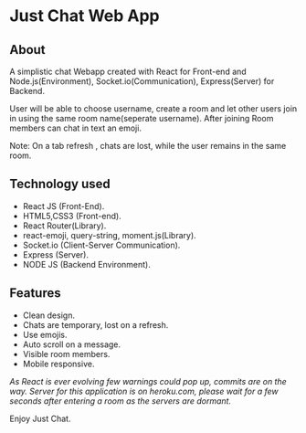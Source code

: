 # Just Chat Web App

## About
A simplistic chat Webapp created with React for Front-end and Node.js(Environment), Socket.io(Communication), Express(Server) for Backend.

User will be able to choose username, create a room and let other users join in using the same room name(seperate username). After joining Room members can chat in text an emoji.

Note: On a tab refresh , chats are lost, while the user remains in the same room.

## Technology used
-   React JS (Front-End).
-   HTML5,CSS3 (Front-end).
-   React Router(Library).
-   react-emoji, query-string, moment.js(Library).
-   Socket.io (Client-Server Communication).
-   Express (Server).
-   NODE JS (Backend Environment).


## Features
- Clean design.
- Chats are temporary, lost on a refresh.
- Use emojis.
- Auto scroll on a message. 
- Visible room members.
- Mobile responsive.



_As React is ever evolving few warnings could pop up, commits are on the way. Server for this application is on heroku.com, please wait for a few seconds after entering a room as the servers are dormant._

Enjoy Just Chat. 



